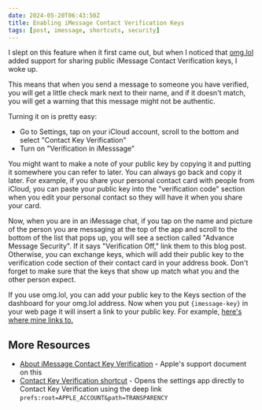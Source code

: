 ```yaml
---
date: 2024-05-20T06:43:50Z
title: Enabling iMessage Contact Verification Keys
tags: [post, imessage, shortcuts, security]
---
```


I slept on this feature when it first came out, but when I noticed that [omg.lol](https://home.omg.lol/referred-by/melanie) added support for sharing public iMessage Contact Verification keys, I woke up.

This means that when you send a message to someone you have verified, you will get a little check mark next to their name, and if it doesn't match, you will get a warning that this message might not be authentic.

Turning it on is pretty easy:

- Go to Settings, tap on your iCloud account, scroll to the bottom and select "Contact Key Verification"
- Turn on "Verification in iMesssage"

You might want to make a note of your public key by copying it and putting it somewhere you can refer to later. You can always go back and copy it later. For example, if you share your personal contact card with people from iCloud, you can paste your public key into the "verification code" section when you edit your personal contact so they will have it when you share your card.

Now, when you are in an iMessage chat, if you tap on the name and picture of the person you are messaging at the top of the app and scroll to the bottom of the list that pops up, you will see a section called "Advance Message Security". If it says "Verification Off," link them to this blog post. Otherwise, you can exchange keys, which will add their public key to the verification code section of their contact card in your address book. Don't forget to make sure that the keys that show up match what you and the other person expect.

If you use omg.lol, you can add your public key to the Keys section of the dashboard for your omg.lol address. Now when you put `{imessage-key}` in your web page it will insert a link to your public key. For example, [here's where mine links to.](https://home.omg.lol/keychain/melanie/imessage)

## More Resources

- [About iMessage Contact Key Verification](https://support.apple.com/en-us/118246) - Apple's support document on this
- [Contact Key Verification shortcut](https://www.icloud.com/shortcuts/3b54e025ab834ad0afe4eea5ad9402d6) - Opens the settings app directly to Contact Key Verification using the deep link `prefs:root=APPLE_ACCOUNT&path=TRANSPARENCY`
